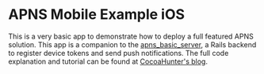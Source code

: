 # APNS Mobile Example iOS

This is a very basic app to demonstrate how to deploy a full featured APNS solution. This app is a companion to the [apns_basic_server](https://github.com/chasseurmic/apns_basic_server), a Rails backend to register device tokens and send push notifications. The full code explanation and tutorial can be found at [CocoaHunter's blog](http://www.cocoahunter.com/blog/2013/08/18/apns-pushing-the-limits-of-your-notifications/).